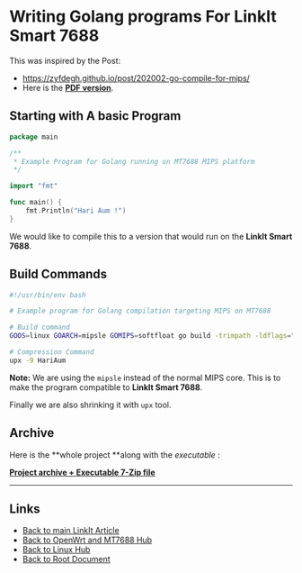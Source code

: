 # Writing Golang programs For LinkIt Smart 7688

This was inspired by the Post:

- <https://zyfdegh.github.io/post/202002-go-compile-for-mips/>
- Here is the **[PDF version](./golang-linkit/Building-Go-Programs-for-MIPS.pdf)**.

## Starting with A basic Program

```go
package main

/**
 * Example Program for Golang running on MT7688 MIPS platform
 */

import "fmt"

func main() {
	fmt.Println("Hari Aum !")
}
```

We would like to compile this to a version that would run on the **LinkIt Smart 7688**.

## Build Commands

```sh
#!/usr/bin/env bash

# Example program for Golang compilation targeting MIPS on MT7688

# Build command
GOOS=linux GOARCH=mipsle GOMIPS=softfloat go build -trimpath -ldflags="-s -w" -o HariAum

# Compression Command
upx -9 HariAum
```

**Note:** We are using the `mipsle` instead of the normal MIPS core. This is to make the program compatible to **LinkIt Smart 7688**.

Finally we are also shrinking it with `upx` tool.

## Archive

Here is the **whole project **along with the *executable* :

**[Project archive + Executable 7-Zip file](./golang-linkit/goMipsTrial.7z)**

----
<!-- Footer Begins Here -->
## Links

- [Back to main LinkIt Article](./linkit-smart-7688.md)
- [Back to OpenWrt and MT7688 Hub](./README.md)
- [Back to Linux Hub](../README.md)
- [Back to Root Document](../../README.md)



